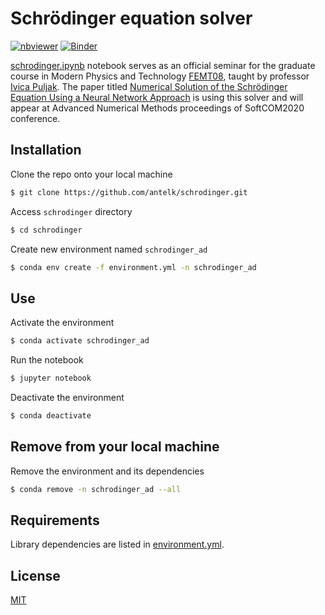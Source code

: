  # Schrödinger equation solver
 
[![nbviewer](https://raw.githubusercontent.com/jupyter/design/master/logos/Badges/nbviewer_badge.svg)](https://nbviewer.jupyter.org/github/antelk/schrodinger/blob/master/schrodinger.ipynb)
[![Binder](https://mybinder.org/badge_logo.svg)](https://mybinder.org/v2/gh/antelk/schrodinger/169a38fd40f80795b54db12aa441a9602215e681)

[schrodinger.ipynb](https://github.com/antelk/schrodinger/blob/master/schrodinger.ipynb) notebook serves as an official seminar for the graduate course in Modern Physics and Technology [FEMT08](https://nastava.fesb.unist.hr/nastava/predmeti/11624), taught by professor [Ivica Puljak](https://ivicapuljak.com/). The paper titled [Numerical Solution of the Schrödinger Equation Using a Neural Network Approach](https://github.com/antelk/1d-bioheat-transfer/blob/master/1570655320_prereview.pdf) is using this solver and will appear at Advanced Numerical Methods proceedings of SoftCOM2020 conference.

## Installation 

Clone the repo onto your local machine

```bash
$ git clone https://github.com/antelk/schrodinger.git
```

Access `schrodinger` directory

```bash
$ cd schrodinger
```

Create new environment named `schrodinger_ad`

```bash
$ conda env create -f environment.yml -n schrodinger_ad
```

## Use

Activate the environment

```bash
$ conda activate schrodinger_ad
```

Run the notebook

```bash
$ jupyter notebook
```

Deactivate the environment

```bash
$ conda deactivate
```

## Remove from your local machine

Remove the environment and its dependencies

```bash
$ conda remove -n schrodinger_ad --all
```

## Requirements

Library dependencies are listed in [environment.yml](https://github.com/antelk/schrodinger/environment.yml).

## License

[MIT](https://github.com/antelk/schrodinger/LICENSE)